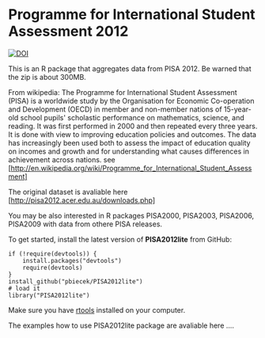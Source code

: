 Programme for International Student Assessment 2012
===================================================

[![DOI](https://zenodo.org/badge/13191/pbiecek/PISA2012lite.svg)](http://dx.doi.org/10.5281/zenodo.17866)

This is an R package that aggregates data from PISA 2012.
Be warned that the zip is about 300MB.

From wikipedia: The Programme for International Student Assessment (PISA) is a worldwide study by the Organisation for Economic Co-operation and Development (OECD) in member and non-member nations of 15-year-old school pupils' scholastic performance on mathematics, science, and reading. It was first performed in 2000 and then repeated every three years. It is done with view to improving education policies and outcomes. The data has increasingly been used both to assess the impact of education quality on incomes and growth and for understanding what causes differences in achievement across nations. see [http://en.wikipedia.org/wiki/Programme_for_International_Student_Assessment]

The original dataset is avaliable here [http://pisa2012.acer.edu.au/downloads.php]

You may be also interested in R packages PISA2000, PISA2003, PISA2006, PISA2009 with data from othere PISA releases.


To get started, install the latest version of **PISA2012lite** from GitHub:
```{Ruby}
if (!require(devtools)) {
    install.packages("devtools")
    require(devtools)
}
install_github("pbiecek/PISA2012lite")
# load it
library("PISA2012lite")
```
Make sure you have [rtools](http://cran.r-project.org/bin/windows/Rtools/) installed on your computer.

The examples how to use PISA2012lite package are avaliable here ....

